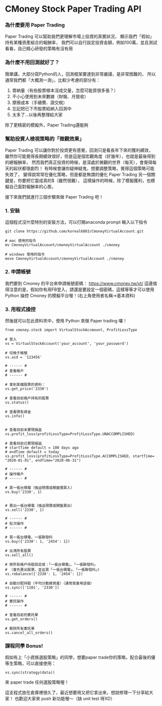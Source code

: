 # CMoney Stock Paper Trading API
### 為什麼要用 Paper Trading
Paper Trading 可以幫助我們更理解市場上投資的真實狀況，
顯示我們「假如」持有某種資產組合的報酬率，
我們可以自行設定投資金額，例如100萬，並且測試看看，自己精心研發的策略有沒有用

### 為什麼不用回測就好了？
簡單講，大部分寫Python的人，回測框架要達到非常嚴謹，是非常困難的，
所以通常我們都「大概測一測」，比較少考慮的部分有：
1. 胃納量（有些股票根本沒成交量，怎麼可能買很多張？）
2. 不小心使用到未來數據（財報、月營收）
3. 摩擦成本（手續費、證交稅）
4. 忘記把已下市股票給納入回測中
5. 太多了...以後再整理給大家

除了更精密的模擬外，Paper Trading還能夠

### 幫助投資人檢視策略的「微觀效果」
Paper Trading 可以讓你對於投資更有感覺，回測只是看長年下來的獲利績效，
雖然你可能覺得長期績效很好，但是這是個宏觀角度（好幾年），也就是最後得到的總報酬率，
然而我們真正投資的時候，是深處於微觀的世界（每天），會覺得每天的起伏都很劇烈！
有時候會讓你疑神疑鬼，想要調整策略，覺得這個策略可能失效了，
變得說常常在優化策略，但是都是無謂的優化
Paper Trading 另一個關鍵是，你要把它當成真的$（雖然很難），
這樣操作的時候，除了模擬獲利，也模擬自己面對報酬率的心態，

接下來我們就進行三個步驟來做 Paper Trading 吧！

### 1. 安裝

這個程式沒什麼特別的安裝方法，可以打開anaconda prompt 輸入以下指令
```
git clone https://github.com/koreal6803/CmoneyVirtualAccount.git

# mac 使用的指令
mv CmoneyVirtualAccount/cmoneyVirtualAccount ./cmoney

# windows 使用的指令
move CmoneyVirtualAccount/cmoneyVirtualAccount ./cmoney
```

### 2. 申請帳號

我們要到 Cmoney 的平台來申請帳號密碼：
https://www.cmoney.tw/vt/
這邊值得注意的是，假如你有用FB登入，請還是要設定一個密碼，這樣等等才可以使用 Python 操控 Cmoney 的模擬平台喔！(右上角使用者名稱->基本資料)

### 3. 用程式操控
然後就可以在此資料夾中，使用 Python 來做 Paper trading 囉！
```
from cmoney.stock import VirtualStockAccmount, ProfitLossType

# 登入
vs = VirtualStockAccount('your_account', 'your_password')

# 切換子帳號
vs.aid = '123456'

# ------ #
# 查看帳戶
# ------ # 

# 拿到某檔股票的資料：
vs.get_price('2330')

# 查看目前帳戶持有的股票
vs.status()

# 查看現有資金
vs.info()


# 查看目前未實現損益
vs.profit_loss(profitLossType=ProfitLossType.UNACCOMPLISHED)

# 查看目前已實現損益
# startTime default = 180 days ago
# endTime default = today
vs.profit_loss(profitLossType=ProfitLossType.ACCOMPLISHED, startTime= "2020-01-01", endTime="2020-06-31")

# ------ #
# 操作帳戶
# ------ # 

# 買一張台積電（強迫現價或開盤價買入）
vs.buy('2330', 1)


# 賣出一張台積電（強迫現價或開盤賣出）
vs.sell('2330', 1)

# ------ #
# 批次操作
# ------ # 

# 買一張台積電、一張聯發科
vs.buy({'2330': 1, '2454': 1})

# 出清所有股票
vs.sell_all()

# 將所有帳戶持股設定成：「一張台積電」、「一張聯發科」
# （會先賣出股票，並且買「一張台積電」、「一張聯發科」)
vs.rebalance({'2330': 1, '2454': 1})

# 自動分配持股（平均分散總資產）（通常我會用這個）
vs.sync(['1101', '2330'])

# ------ #
# 委託操作
# ------ # 

# 查看目前的委託單
vs.get_orders()

# 刪除所有委託單
vs.cancel_all_orders()

```

### 課程同學 Bonus!


假如有上「小資族選股策略」的同學，想要paper trade你的策略，配合最後的優等生策略，可以直接使用：

```
vs.sync(strategy(data))
```

來 paper trade 任何選股策略喔！

這支程式放在倉庫裡很久了，最近想要用又把它拿出來，想說修理一下分享給大家！
也歡迎大家來 push 新功能喔～（缺 unit test 呀XD）
